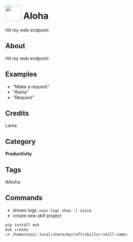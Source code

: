 # <img src="https://raw.githack.com/FortAwesome/Font-Awesome/master/svgs/solid/robot.svg" card_color="#22A7F0" width="50" height="50" style="vertical-align:bottom"/> Aloha
Hit my web endpoint

## About
Hit my web endpoint

## Examples
* "Make a request"
* "Aloha"
* "Request"

## Credits
Lama

## Category
**Productivity**

## Tags
#Aloha


## Commands

- shows logs: `ovos-logs show -l voice`
- create new skill project
```sh
pip install msk
msk create
cd /home/ovos/.local/share/mycroft/skills/<skill-name>
```
